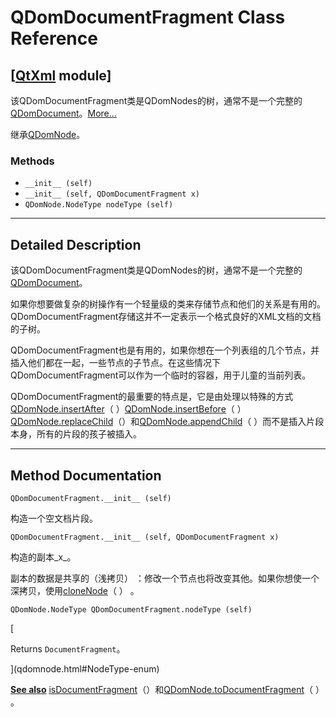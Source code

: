 # QDomDocumentFragment Class Reference

## [[QtXml](index.htm) module]

该QDomDocumentFragment类是QDomNodes的树，通常不是一个完整的[QDomDocument](qdomdocument.html)。[More...](#details)

继承[QDomNode](qdomnode.html)。

### Methods

*   `__init__ (self)`
*   `__init__ (self, QDomDocumentFragment x)`
*   `QDomNode.NodeType nodeType (self)`

* * *

## Detailed Description

该QDomDocumentFragment类是QDomNodes的树，通常不是一个完整的[QDomDocument](qdomdocument.html)。

如果你想要做复杂的树操作有一个轻量级的类来存储节点和他们的关系是有用的。 QDomDocumentFragment存储这并不一定表示一个格式良好的XML文档的文档的子树。

QDomDocumentFragment也是有用的，如果你想在一个列表组的几个节点，并插入他们都在一起，一些节点的子节点。在这些情况下QDomDocumentFragment可以作为一个临时的容器，用于儿童的当前列表。

QDomDocumentFragment的最重要的特点是，它是由处理以特殊的方式[QDomNode.insertAfter](qdomnode.html#insertAfter)（ ）[QDomNode.insertBefore](qdomnode.html#insertBefore)（ ）[QDomNode.replaceChild](qdomnode.html#replaceChild)（）和[QDomNode.appendChild](qdomnode.html#appendChild)（ ）而不是插入片段本身，所有的片段的孩子被插入。

* * *

## Method Documentation

```
QDomDocumentFragment.__init__ (self)
```

构造一个空文档片段。

```
QDomDocumentFragment.__init__ (self, QDomDocumentFragment x)
```

构造的副本_x_。

副本的数据是共享的（浅拷贝） ：修改一个节点也将改变其他。如果你想使一个深拷贝，使用[cloneNode](qdomnode.html#cloneNode)（ ） 。

```
QDomNode.NodeType QDomDocumentFragment.nodeType (self)
```

[

Returns `DocumentFragment`。

](qdomnode.html#NodeType-enum)

[**See also**](qdomnode.html#NodeType-enum) [isDocumentFragment](qdomnode.html#isDocumentFragment)（）和[QDomNode.toDocumentFragment](qdomnode.html#toDocumentFragment)（ ） 。